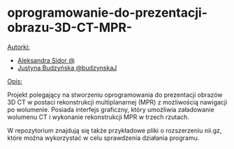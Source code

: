 # oprogramowanie-do-prezentacji-obrazu-3D-CT-MPR-

<ins>Autorki: </ins>
- [Aleksandra Sidor @](https://github.com/AleksandraSidor)
- [Justyna Budzyńska @budzynskaJ](https://github.com/budzynskaJ)

<ins>Opis: </ins>

Projekt polegający na stworzeniu oprogramowania do prezentacji obrazów 3D CT w postaci rekonstrukcji multiplanarnej (MPR) z możliwością nawigacji po wolumenie. Posiada interfejs graficzny, który umożliwia załadowanie wolumenu CT i wykonanie rekonstrukcji MPR w trzech rzutach. 

W repozytorium znajdują się także przykładowe pliki o rozszerzeniu nii.gz, które można wykorzystać w celu sprawdzenia działania programu.
